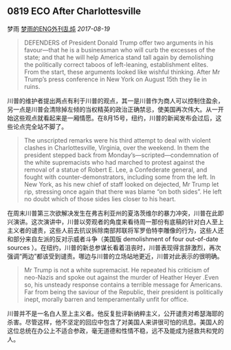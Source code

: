 ## 0819 ECO After Charlottesville

梦雨 [梦雨的ENG外刊乱炖](javascript:void(0);) *2017-08-19*

> DEFENDERS of President Donald Trump offer two arguments in his favour—that he is a businessman who will curb the excesses of the state; and that he will help America stand tall again by demolishing the politically correct taboos of left-leaning, establishment elites. From the start, these arguments looked like wishful thinking. After Mr Trump’s press conference in New York on August 15th they lie in ruins.

川普的维护者提出两点有利于川普的观点，其一是川普作为商人可以控制住盈余，另一点是川普会清除掉左倾的当权精英的政治正确禁忌，使美国再次伟大。从一开始这些观点就看起来是一厢情愿。在8月15号，纽约，川普的新闻发布会过后，这些论点完全站不脚了。



> The unscripted remarks were his third attempt to deal with violent clashes in Charlottesville, Virginia, over the weekend. In them the president stepped back from Monday’s—scripted—condemnation of the white supremacists who had marched to protest against the removal of a statue of Robert E. Lee, a Confederate general, and fought with counter-demonstrators, including some from the left. In New York, as his new chief of staff looked on dejected, Mr Trump let rip, stressing once again that there was blame “on both sides”. He left no doubt which of those sides lies closer to his heart.

在周末川普第三次欲解决发生在弗吉利亚州的夏洛茨维尔的暴力冲突，川普在此即兴演讲。这次演讲中，川普以旁观者的角度来看待周一那份有底稿的针对白人至上主义者的谴责，这些人前去抗议拆除南部邦联将军罗伯特李雕像的行为，这些人还和部分来自左派的反对示威者斗争（美国版 demolishment of four out-of-date sources ）。在纽约，川普的新总参谋长看着沮丧时，川普表现得言辞激烈，再次强调“两边”都该受到谴责。哪边与川普的立场站地更近，川普对此表示的很明确。

> Mr Trump is not a white supremacist. He repeated his criticism of neo-Nazis and spoke out against the murder of Heather Heyer .Even so, his unsteady response contains a terrible message for Americans. Far from being the saviour of the Republic, their president is politically inept, morally barren and temperamentally unfit for office.

川普并不是一名白人至上主义者。他反复批评新纳粹主义，公开谴责对希瑟海耶的杀害。尽管这样，他不坚定的回应中包含了对美国人来讲很可怕的讯息。美国人的这位总统在办公上不适合参政，毫无道德和性情不稳，远不及能成为拯救共和党的人。









